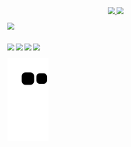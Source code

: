 <div align="center">
  <a href="https://github.com/filipimantelato">
  <img height="180em" src="https://github-readme-stats.vercel.app/api?username=filipimantelato&show_icons=true&theme=material-palenight&include_all_commits=true&count_private=true"/>
  <img height="180em" src="https://github-readme-stats.vercel.app/api/top-langs/?username=filipimantelato&langs_count=2&theme=material-palenight"/>
</div>

<div style="display: inline_block"><br>
  <img src="https://cdn.jsdelivr.net/gh/devicons/devicon/icons/java/java-original.svg" />

</div>

##

<div> 
  <a href="https://instagram.com/felps_mantelato" target="_blank"><img src="https://img.shields.io/badge/-Instagram-%23E4405F?style=for-the-badge&logo=instagram&logoColor=white" target="_blank"></a>
 	<a href="https://www.twitch.tv/mantelatoo" target="_blank"><img src="https://img.shields.io/badge/Twitch-9146FF?style=for-the-badge&logo=twitch&logoColor=white" target="_blank"></a>
  <a href = "mailto:filipimantelato06@gmail.com"><img src="https://img.shields.io/badge/-Gmail-%23333?style=for-the-badge&logo=gmail&logoColor=white" target="_blank"></a>
  <a href="https://www.linkedin.com/in/filipi-mantelato-241610249" target="_blank"><img src="https://img.shields.io/badge/-LinkedIn-%230077B5?style=for-the-badge&logo=linkedin&logoColor=white" target="_blank"></a>  
  
  ![Snake animation](https://github.com/filipimantelato/filipimantelato/blob/output/github-contribution-grid-snake.svg)
  
</div>
